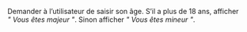 Demander à l’utilisateur de saisir son âge. S’il a plus de 18 ans, afficher *" Vous êtes majeur "*. 
Sinon afficher *" Vous êtes mineur "*.